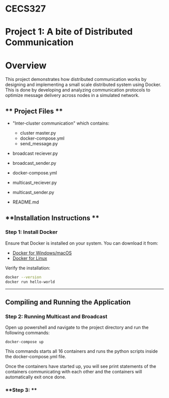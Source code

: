 # CECS327

# Project 1: A bite of Distributed Communication

# Overview 

This project demonstrates how distributed communication works by designing and implementing
a small scale distributed system using Docker. This is done by  developing and analyzing
communication protocols to optimize message delivery across nodes in a simulated network. 


## ** Project Files **

- "Inter-cluster communication" which contains: 
    - cluster master.py
    - docker-compose.yml
    - send_message.py

- broadcast reciever.py
- broadcast_sender.py
- docker-compose.yml
- multicast_reciever.py
- multicast_sender.py
- README.md

## **Installation Instructions **

### **Step 1: Install Docker**

Ensure that Docker is installed on your system. You can download it from:

- [Docker for Windows/macOS](https://www.docker.com/products/docker-desktop)
- [Docker for Linux](https://docs.docker.com/engine/install/)

Verify the installation:

```bash
docker --version
docker run hello-world
```

---

## **Compiling and Running the Application**

### **Step 2: Running Multicast and Broadcast**

Open up powershell and navigate to the project directory and run the following commands: 

```
docker-compose up
```

This commands starts all 16 containers and runs the python scripts inside the docker-compose.yml file.

Once the containers have started up, you will see print statements of the containers communicating with
each other and the containers will automatically exit once done. 

### **Step 3:  **

